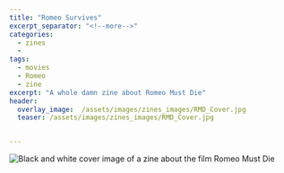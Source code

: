 ```yaml
---
title: "Romeo Survives"
excerpt_separator: "<!--more-->"
categories:
  - zines
  - 
tags: 
  - movies
  - Romeo
  - zine
excerpt: "A whole damn zine about Romeo Must Die"
header:
  overlay_image:  /assets/images/zines_images/RMD_Cover.jpg
  teaser: /assets/images/zines_images/RMD_Cover.jpg


---
```

<img src="index/assets/images/zines_images/RMD_Cover.jpg" alt="Black and white cover image of a zine about the film Romeo Must Die" class="responsive-image">
